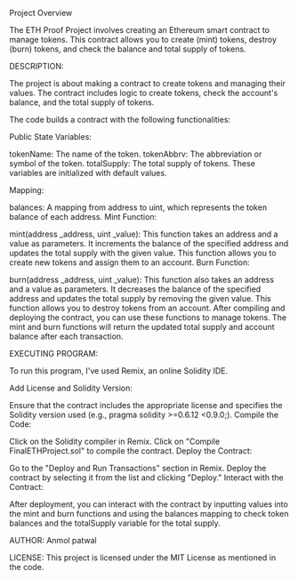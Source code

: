 Project Overview

The ETH Proof Project involves creating an Ethereum smart contract to manage tokens. This contract allows you to create (mint) tokens, destroy (burn) tokens, and check the balance and total supply of tokens.


DESCRIPTION:

The project is about making a contract to create tokens and managing their values. The contract includes logic to create tokens, check the account's balance, and the total supply of tokens.

The code builds a contract with the following functionalities:

Public State Variables:

tokenName: The name of the token.
tokenAbbrv: The abbreviation or symbol of the token.
totalSupply: The total supply of tokens.
These variables are initialized with default values.

Mapping:

balances: A mapping from address to uint, which represents the token balance of each address.
Mint Function:

mint(address _address, uint _value): This function takes an address and a value as parameters. It increments the balance of the specified address and updates the total supply with the given value. This function allows you to create new tokens and assign them to an account.
Burn Function:

burn(address _address, uint _value): This function also takes an address and a value as parameters. It decreases the balance of the specified address and updates the total supply by removing the given value. This function allows you to destroy tokens from an account.
After compiling and deploying the contract, you can use these functions to manage tokens. The mint and burn functions will return the updated total supply and account balance after each transaction.


EXECUTING PROGRAM:

To run this program, I've used Remix, an online Solidity IDE.

Add License and Solidity Version:

Ensure that the contract includes the appropriate license and specifies the Solidity version used (e.g., pragma solidity >=0.6.12 <0.9.0;).
Compile the Code:

Click on the Solidity compiler in Remix.
Click on "Compile FinalETHProject.sol" to compile the contract.
Deploy the Contract:

Go to the "Deploy and Run Transactions" section in Remix.
Deploy the contract by selecting it from the list and clicking "Deploy."
Interact with the Contract:

After deployment, you can interact with the contract by inputting values into the mint and burn functions and using the balances mapping to check token balances and the totalSupply variable for the total supply.

AUTHOR:
Anmol patwal

LICENSE:
This project is licensed under the MIT License as mentioned in the code.
